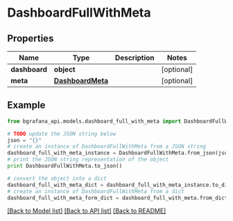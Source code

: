 # DashboardFullWithMeta


## Properties
Name | Type | Description | Notes
------------ | ------------- | ------------- | -------------
**dashboard** | **object** |  | [optional] 
**meta** | [**DashboardMeta**](DashboardMeta.md) |  | [optional] 

## Example

```python
from bgrafana_api.models.dashboard_full_with_meta import DashboardFullWithMeta

# TODO update the JSON string below
json = "{}"
# create an instance of DashboardFullWithMeta from a JSON string
dashboard_full_with_meta_instance = DashboardFullWithMeta.from_json(json)
# print the JSON string representation of the object
print DashboardFullWithMeta.to_json()

# convert the object into a dict
dashboard_full_with_meta_dict = dashboard_full_with_meta_instance.to_dict()
# create an instance of DashboardFullWithMeta from a dict
dashboard_full_with_meta_form_dict = dashboard_full_with_meta.from_dict(dashboard_full_with_meta_dict)
```
[[Back to Model list]](../README.md#documentation-for-models) [[Back to API list]](../README.md#documentation-for-api-endpoints) [[Back to README]](../README.md)


